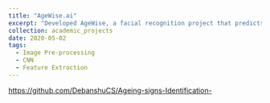 ```yaml
---
title: "AgeWise.ai"
excerpt: "Developed AgeWise, a facial recognition project that predicts a person’s age range based on their facial features. Achieved competitive accuracy by applying superior Deep Learning approaches and the possibility to customize skincare products. The model was developed using Machine Learning and Deep Learning and hence we were able to detect dark spots, puffy eyes and wrinkles on images in order to understand ageing signs."
collection: academic_projects
date: 2020-05-02
tags:
  - Image Pre-processing
  - CNN
  - Feature Extraction
---
```


<https://github.com/DebanshuCS/Ageing-signs-Identification->
